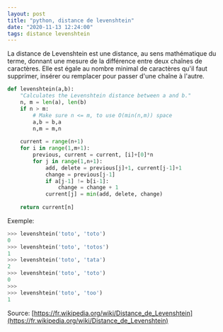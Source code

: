 ```yaml
---
layout: post
title: "python, distance de levenshtein"
date: "2020-11-13 12:24:00"
tags: distance levenshtein
---
```


La distance de Levenshtein est une distance, au sens mathématique du terme, donnant une mesure de la différence 
entre deux chaînes de caractères. Elle est égale au nombre minimal de caractères qu'il faut supprimer, insérer ou 
remplacer pour passer d'une chaîne à l'autre.

```python
def levenshtein(a,b):
    "Calculates the Levenshtein distance between a and b."
    n, m = len(a), len(b)
    if n > m:
        # Make sure n <= m, to use O(min(n,m)) space
        a,b = b,a
        n,m = m,n
        
    current = range(n+1)
    for i in range(1,m+1):
        previous, current = current, [i]+[0]*n
        for j in range(1,n+1):
            add, delete = previous[j]+1, current[j-1]+1
            change = previous[j-1]
            if a[j-1] != b[i-1]:
                change = change + 1
            current[j] = min(add, delete, change)
            
    return current[n]
```

Exemple:

```python
>>> levenshtein('toto', 'toto')
0
>>> levenshtein('toto', 'totos')
1
>>> levenshtein('toto', 'tata')
2
>>> levenshtein('toto', 'toto')
0
>>> 
>>> levenshtein('toto', 'too')
1
```

Source: [https://fr.wikipedia.org/wiki/Distance_de_Levenshtein](https://fr.wikipedia.org/wiki/Distance_de_Levenshtein)
